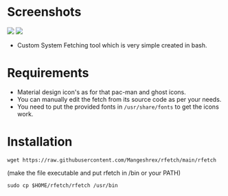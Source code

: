 
# Screenshots

<img src="https://raw.githubusercontent.com/Mangeshrex/rfetch/main/screenshots/Screenshot_20210129.png">
<img src="https://raw.githuberscontent.com/Mangeshrex/rfetch/main/screenshots/void.png"> 

- Custom System Fetching tool which is very simple created in bash. 

# Requirements 
- Material design icon's as for that pac-man and ghost icons. 
- You can manually edit the fetch from its source code as per your needs. 
- You need to put the provided fonts in `/usr/share/fonts` to get the icons work. 

# Installation 

 ```
 wget https://raw.githubusercontent.com/Mangeshrex/rfetch/main/rfetch
 ```

 (make the file executable and put rfetch in /bin or your PATH)

 ```sudo cp $HOME/rfetch/rfetch /usr/bin ```
